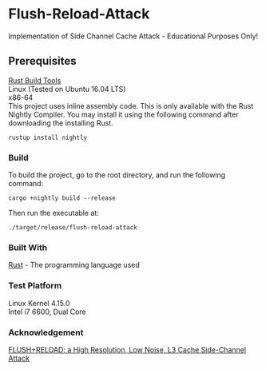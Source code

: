 # Flush-Reload-Attack
Implementation of Side Channel Cache Attack - Educational Purposes Only!

## Prerequisites
[Rust Build Tools](https://www.rust-lang.org/en-US/install.html)  
Linux (Tested on Ubuntu 16.04 LTS)  
x86-64  
This project uses inline assembly code. This is only available with the Rust Nightly Compiler. You may install it using the following command after downloading the installing Rust.
```
rustup install nightly
```

### Build
To build the project, go to the root directory, and run the following command:
```
cargo +nightly build --release
```
Then run the executable at:
```
./target/release/flush-reload-attack
```

### Built With
[Rust](https://www.rust-lang.org/en-US/) - The programming language used

### Test Platform
Linux Kernel 4.15.0  
Intel i7 6600, Dual Core  

### Acknowledgement
[FLUSH+RELOAD: a High Resolution, Low Noise, L3 Cache Side-Channel Attack](https://eprint.iacr.org/2013/448.pdf)
